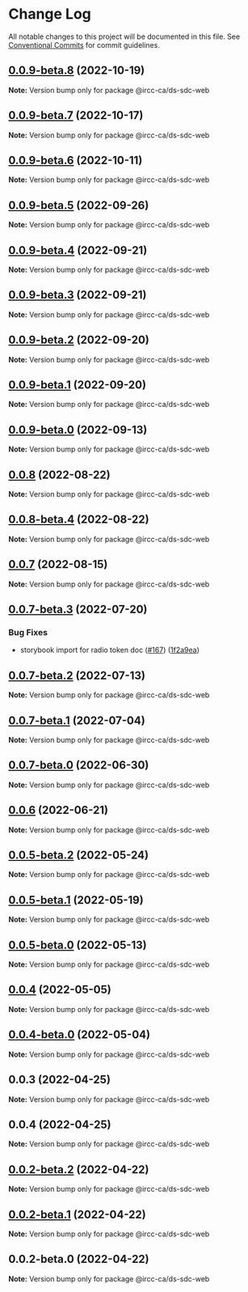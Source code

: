 # Change Log

All notable changes to this project will be documented in this file.
See [Conventional Commits](https://conventionalcommits.org) for commit guidelines.

## [0.0.9-beta.8](https://github.com/IRCC-ca/ds-sdc/compare/@ircc-ca/ds-sdc-web@0.0.9-beta.7...@ircc-ca/ds-sdc-web@0.0.9-beta.8) (2022-10-19)

**Note:** Version bump only for package @ircc-ca/ds-sdc-web

## [0.0.9-beta.7](https://github.com/IRCC-ca/ds-sdc/compare/@ircc-ca/ds-sdc-web@0.0.9-beta.6...@ircc-ca/ds-sdc-web@0.0.9-beta.7) (2022-10-17)

**Note:** Version bump only for package @ircc-ca/ds-sdc-web

## [0.0.9-beta.6](https://github.com/IRCC-ca/ds-sdc/compare/@ircc-ca/ds-sdc-web@0.0.9-beta.5...@ircc-ca/ds-sdc-web@0.0.9-beta.6) (2022-10-11)

**Note:** Version bump only for package @ircc-ca/ds-sdc-web

## [0.0.9-beta.5](https://github.com/IRCC-ca/ds-sdc/compare/@ircc-ca/ds-sdc-web@0.0.9-beta.4...@ircc-ca/ds-sdc-web@0.0.9-beta.5) (2022-09-26)

**Note:** Version bump only for package @ircc-ca/ds-sdc-web

## [0.0.9-beta.4](https://github.com/IRCC-ca/ds-sdc/compare/@ircc-ca/ds-sdc-web@0.0.9-beta.3...@ircc-ca/ds-sdc-web@0.0.9-beta.4) (2022-09-21)

**Note:** Version bump only for package @ircc-ca/ds-sdc-web

## [0.0.9-beta.3](https://github.com/IRCC-ca/ds-sdc/compare/@ircc-ca/ds-sdc-web@0.0.9-beta.2...@ircc-ca/ds-sdc-web@0.0.9-beta.3) (2022-09-21)

**Note:** Version bump only for package @ircc-ca/ds-sdc-web

## [0.0.9-beta.2](https://github.com/IRCC-ca/ds-sdc/compare/@ircc-ca/ds-sdc-web@0.0.9-beta.1...@ircc-ca/ds-sdc-web@0.0.9-beta.2) (2022-09-20)

**Note:** Version bump only for package @ircc-ca/ds-sdc-web

## [0.0.9-beta.1](https://github.com/IRCC-ca/ds-sdc/compare/@ircc-ca/ds-sdc-web@0.0.9-beta.0...@ircc-ca/ds-sdc-web@0.0.9-beta.1) (2022-09-20)

**Note:** Version bump only for package @ircc-ca/ds-sdc-web

## [0.0.9-beta.0](https://github.com/IRCC-ca/ds-sdc/compare/@ircc-ca/ds-sdc-web@0.0.8...@ircc-ca/ds-sdc-web@0.0.9-beta.0) (2022-09-13)

**Note:** Version bump only for package @ircc-ca/ds-sdc-web

## [0.0.8](https://github.com/IRCC-ca/ds-sdc/compare/@ircc-ca/ds-sdc-web@0.0.8-beta.4...@ircc-ca/ds-sdc-web@0.0.8) (2022-08-22)

**Note:** Version bump only for package @ircc-ca/ds-sdc-web

## [0.0.8-beta.4](https://github.com/IRCC-ca/ds-sdc/compare/@ircc-ca/ds-sdc-web@0.0.7...@ircc-ca/ds-sdc-web@0.0.8-beta.4) (2022-08-22)

**Note:** Version bump only for package @ircc-ca/ds-sdc-web

## [0.0.7](https://github.com/IRCC-ca/ds-sdc/compare/@ircc-ca/ds-sdc-web@0.0.6...@ircc-ca/ds-sdc-web@0.0.7) (2022-08-15)

**Note:** Version bump only for package @ircc-ca/ds-sdc-web

## [0.0.7-beta.3](https://github.com/IRCC-ca/ds-sdc/compare/@ircc-ca/ds-sdc-web@0.0.7-beta.2...@ircc-ca/ds-sdc-web@0.0.7-beta.3) (2022-07-20)

### Bug Fixes

- storybook import for radio token doc ([#167](https://github.com/IRCC-ca/ds-sdc/issues/167)) ([1f2a9ea](https://github.com/IRCC-ca/ds-sdc/commit/1f2a9ea82b56543e832bacf3567e7ec37de8eeb2))

## [0.0.7-beta.2](https://github.com/IRCC-ca/ds-sdc/compare/@ircc-ca/ds-sdc-web@0.0.6...@ircc-ca/ds-sdc-web@0.0.7-beta.2) (2022-07-13)

**Note:** Version bump only for package @ircc-ca/ds-sdc-web

## [0.0.7-beta.1](https://github.com/IRCC-ca/ds-sdc/compare/@ircc-ca/ds-sdc-web@0.0.7-beta.0...@ircc-ca/ds-sdc-web@0.0.7-beta.1) (2022-07-04)

**Note:** Version bump only for package @ircc-ca/ds-sdc-web

## [0.0.7-beta.0](https://github.com/IRCC-ca/ds-sdc/compare/@ircc-ca/ds-sdc-web@0.0.6...@ircc-ca/ds-sdc-web@0.0.7-beta.0) (2022-06-30)

**Note:** Version bump only for package @ircc-ca/ds-sdc-web

## [0.0.6](https://github.com/IRCC-ca/ds-sdc/compare/@ircc-ca/ds-sdc-web@0.0.4...@ircc-ca/ds-sdc-web@0.0.6) (2022-06-21)

**Note:** Version bump only for package @ircc-ca/ds-sdc-web

## [0.0.5-beta.2](https://github.com/IRCC-ca/ds-sdc/compare/@ircc-ca/ds-sdc-web@0.0.5-beta.1...@ircc-ca/ds-sdc-web@0.0.5-beta.2) (2022-05-24)

**Note:** Version bump only for package @ircc-ca/ds-sdc-web

## [0.0.5-beta.1](https://github.com/IRCC-ca/ds-sdc/compare/@ircc-ca/ds-sdc-web@0.0.5-beta.0...@ircc-ca/ds-sdc-web@0.0.5-beta.1) (2022-05-19)

**Note:** Version bump only for package @ircc-ca/ds-sdc-web

## [0.0.5-beta.0](https://github.com/IRCC-ca/ds-sdc/compare/@ircc-ca/ds-sdc-web@0.0.4...@ircc-ca/ds-sdc-web@0.0.5-beta.0) (2022-05-13)

**Note:** Version bump only for package @ircc-ca/ds-sdc-web

## [0.0.4](https://github.com/IRCC-ca/ds-sdc/compare/@ircc-ca/ds-sdc-web@0.0.3...@ircc-ca/ds-sdc-web@0.0.4) (2022-05-05)

**Note:** Version bump only for package @ircc-ca/ds-sdc-web

## [0.0.4-beta.0](https://github.com/IRCC-ca/ds-sdc/compare/@ircc-ca/ds-sdc-web@0.0.3...@ircc-ca/ds-sdc-web@0.0.4-beta.0) (2022-05-04)

**Note:** Version bump only for package @ircc-ca/ds-sdc-web

## 0.0.3 (2022-04-25)

**Note:** Version bump only for package @ircc-ca/ds-sdc-web

## 0.0.4 (2022-04-25)

**Note:** Version bump only for package @ircc-ca/ds-sdc-web

## [0.0.2-beta.2](https://github.com/ionic-team/stencil-component-starter/compare/@ircc-ca/ds-sdc-web@0.0.2-beta.1...@ircc-ca/ds-sdc-web@0.0.2-beta.2) (2022-04-22)

**Note:** Version bump only for package @ircc-ca/ds-sdc-web

## [0.0.2-beta.1](https://github.com/ionic-team/stencil-component-starter/compare/@ircc-ca/ds-sdc-web@0.0.2-beta.0...@ircc-ca/ds-sdc-web@0.0.2-beta.1) (2022-04-22)

**Note:** Version bump only for package @ircc-ca/ds-sdc-web

## 0.0.2-beta.0 (2022-04-22)

**Note:** Version bump only for package @ircc-ca/ds-sdc-web

